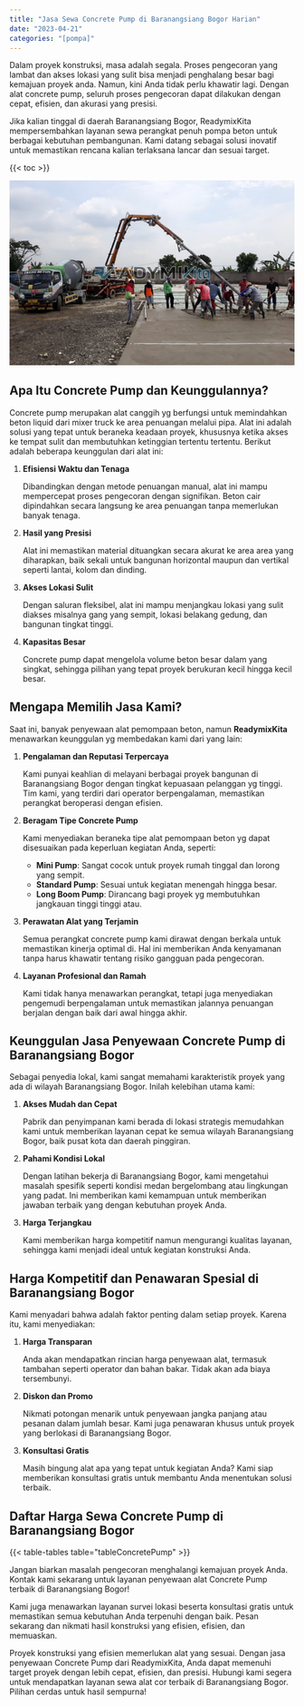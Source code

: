 ```yaml
---
title: "Jasa Sewa Concrete Pump di Baranangsiang Bogor Harian"
date: "2023-04-21"
categories: "[pompa]"
---
```


Dalam proyek konstruksi, masa adalah segala. Proses pengecoran yang lambat dan akses lokasi yang sulit bisa menjadi penghalang besar bagi kemajuan proyek anda. Namun, kini Anda tidak perlu khawatir lagi. Dengan alat concrete pump, seluruh proses pengecoran dapat dilakukan dengan cepat, efisien, dan akurasi yang presisi.

Jika kalian tinggal di daerah Baranangsiang Bogor, ReadymixKita mempersembahkan layanan sewa perangkat penuh pompa beton untuk berbagai kebutuhan pembangunan. Kami datang sebagai solusi inovatif untuk memastikan rencana kalian terlaksana lancar dan sesuai target.

{{< toc >}}

![Jasa Sewa Concrete Pump di Baranangsiang Bogor Harian](/images/pompa/sewa-pompa-13.jpg)

## Apa Itu Concrete Pump dan Keunggulannya?

Concrete pump merupakan alat canggih yg berfungsi untuk memindahkan beton liquid dari mixer truck ke area penuangan melalui pipa. Alat ini adalah solusi yang tepat untuk beraneka keadaan proyek, khususnya ketika akses ke tempat sulit dan membutuhkan ketinggian tertentu tertentu. Berikut adalah beberapa keunggulan dari alat ini:

1. **Efisiensi Waktu dan Tenaga**

   Dibandingkan dengan metode penuangan manual, alat ini mampu mempercepat proses pengecoran dengan signifikan. Beton cair dipindahkan secara langsung ke area penuangan tanpa memerlukan banyak tenaga.

2. **Hasil yang Presisi**

   Alat ini memastikan material dituangkan secara akurat ke area area yang diharapkan, baik sekali untuk bangunan horizontal maupun dan vertikal seperti lantai, kolom dan dinding.

3. **Akses Lokasi Sulit**

   Dengan saluran fleksibel, alat ini mampu menjangkau lokasi yang sulit diakses misalnya gang yang sempit, lokasi belakang gedung, dan bangunan tingkat tinggi.

4. **Kapasitas Besar**

   Concrete pump dapat mengelola volume beton besar dalam yang singkat, sehingga pilihan yang tepat proyek berukuran kecil hingga kecil besar.

## Mengapa Memilih Jasa Kami?

Saat ini, banyak penyewaan alat pemompaan beton, namun **ReadymixKita** menawarkan keunggulan yg membedakan kami dari yang lain:

1. **Pengalaman dan Reputasi Terpercaya**

   Kami punyai keahlian di melayani berbagai proyek bangunan di Baranangsiang Bogor dengan tingkat kepuasaan pelanggan yg tinggi. Tim kami, yang terdiri dari operator berpengalaman, memastikan perangkat beroperasi dengan efisien.

2. **Beragam Tipe Concrete Pump**

   Kami menyediakan beraneka tipe alat pemompaan beton yg dapat disesuaikan pada keperluan kegiatan Anda, seperti:
   - **Mini Pump**: Sangat cocok untuk proyek rumah tinggal dan lorong yang sempit.
   - **Standard Pump**: Sesuai untuk kegiatan menengah hingga besar.
   - **Long Boom Pump**: Dirancang bagi proyek yg membutuhkan jangkauan tinggi tinggi atau.

3. **Perawatan Alat yang Terjamin**

   Semua perangkat concrete pump kami dirawat dengan berkala untuk memastikan kinerja optimal di. Hal ini memberikan Anda kenyamanan tanpa harus khawatir tentang risiko gangguan pada pengecoran.

4. **Layanan Profesional dan Ramah**

   Kami tidak hanya menawarkan perangkat, tetapi juga menyediakan pengemudi berpengalaman untuk memastikan jalannya penuangan berjalan dengan baik dari awal hingga akhir.

## Keunggulan Jasa Penyewaan Concrete Pump di Baranangsiang Bogor

Sebagai penyedia lokal, kami sangat memahami karakteristik proyek yang ada di wilayah Baranangsiang Bogor. Inilah kelebihan utama kami:

1. **Akses Mudah dan Cepat**

   Pabrik dan penyimpanan kami berada di lokasi strategis memudahkan kami untuk memberikan layanan cepat ke semua wilayah Baranangsiang Bogor, baik pusat kota dan daerah pinggiran.

2. **Pahami Kondisi Lokal**

   Dengan latihan bekerja di Baranangsiang Bogor, kami mengetahui masalah spesifik seperti kondisi medan bergelombang atau lingkungan yang padat. Ini memberikan kami kemampuan untuk memberikan jawaban terbaik yang dengan kebutuhan proyek Anda.

3. **Harga Terjangkau**

   Kami memberikan harga kompetitif namun mengurangi kualitas layanan, sehingga kami menjadi ideal untuk kegiatan konstruksi Anda.

## Harga Kompetitif dan Penawaran Spesial di Baranangsiang Bogor

Kami menyadari bahwa adalah faktor penting dalam setiap proyek. Karena itu, kami menyediakan:

1. **Harga Transparan**

   Anda akan mendapatkan rincian harga penyewaan alat, termasuk tambahan seperti operator dan bahan bakar. Tidak akan ada biaya tersembunyi.

2. **Diskon dan Promo**

   Nikmati potongan menarik untuk penyewaan jangka panjang atau pesanan dalam jumlah besar. Kami juga penawaran khusus untuk proyek yang berlokasi di Baranangsiang Bogor.

3. **Konsultasi Gratis**

   Masih bingung alat apa yang tepat untuk kegiatan Anda? Kami siap memberikan konsultasi gratis untuk membantu Anda menentukan solusi terbaik.

## Daftar Harga Sewa Concrete Pump di Baranangsiang Bogor

{{< table-tables table="tableConcretePump" >}}

Jangan biarkan masalah pengecoran menghalangi kemajuan proyek Anda. Kontak kami sekarang untuk layanan penyewaan alat Concrete Pump terbaik di Baranangsiang Bogor!

Kami juga menawarkan layanan survei lokasi beserta konsultasi gratis untuk memastikan semua kebutuhan Anda terpenuhi dengan baik. Pesan sekarang dan nikmati hasil konstruksi yang efisien, efisien, dan memuaskan.

Proyek konstruksi yang efisien memerlukan alat yang sesuai. Dengan jasa penyewaan Concrete Pump dari ReadymixKita, Anda dapat memenuhi target proyek dengan lebih cepat, efisien, dan presisi. Hubungi kami segera untuk mendapatkan layanan sewa alat cor terbaik di Baranangsiang Bogor. Pilihan cerdas untuk hasil sempurna!